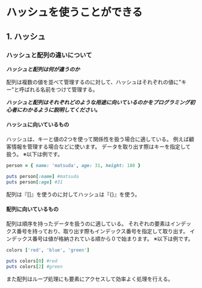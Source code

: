 # ハッシュを使うことができる
## 1. ハッシュ
### ハッシュと配列の違いについて


***ハッシュと配列は何が違うのか***

配列は複数の値を並べて管理するのに対して、ハッシュはそれぞれの値に"キー"と呼ばれる名前をつけて管理する。

***ハッシュと配列はそれぞれどのような用途に向いているのかをプログラミング初心者にわかるように説明してください。***

#### ハッシュに向いているもの

ハッシュは、キーと値の2つを使って関係性を扱う場合に適している。
例えば顧客情報を管理する場合などに使います。
データを取り出す際はキーを指定して扱う。
※以下は例です。

```ruby
person = { name: 'matsuda', age: 31, height: 180 }

puts person[:name] #matsuda
puts person[:age] #31
```

配列は『[]』を使うのに対してハッシュは『{}』を使う。

#### 配列に向いているもの

配列は順序を持ったデータを扱うのに適している。
それぞれの要素はインデックス番号を持っており、取り出す際もインデックス番号を指定して取り出す。
インデックス番号は値が格納されている順から０で始まります。
※以下は例です。

```ruby
colors ['red', 'blue', 'green']

puts colors[0] #red
puts colors[2] #green
```

また配列はループ処理にも要素にアクセスして効率よく処理を行える。

